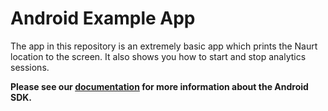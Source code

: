 # Android Example App

The app in this repository is an extremely basic app which prints the Naurt location to the screen. It also shows you how to start and stop analytics sessions. 

**Please see our [documentation](https://docs.naurt.net/android_two_sdk) for more information about the Android SDK.**